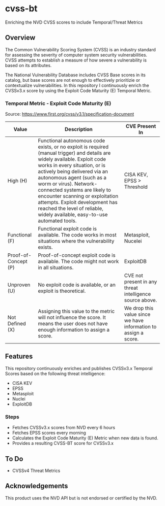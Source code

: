 # cvss-bt
Enriching the NVD CVSS scores to include Temporal/Threat Metrics

## Overview

The Common Vulnerability Scoring System (CVSS) is an industry standard for assessing the severity of computer system security vulnerabilities. CVSS attempts to establish a measure of how severe a vulnerability is based on its attributes.

The National Vulnerability Database includes CVSS Base scores in its catalog, but base scores are not enough to effectively prioritizie or contextualize vulnerabilities. In this repository I continuously enrich the CVSSv3.x score by using the Exploit Code Maturity (E) Temporal Metric.

### Temporal Metric - Exploit Code Maturity (E)

Source: https://www.first.org/cvss/v3.1/specification-document

| Value | Description | CVE Present In |
|---------------------------|-------------|-------------|
| High (H)                  | Functional autonomous code exists, or no exploit is required (manual trigger) and details are widely available. Exploit code works in every situation, or is actively being delivered via an autonomous agent (such as a worm or virus). Network-connected systems are likely to encounter scanning or exploitation attempts. Exploit development has reached the level of reliable, widely available, easy-to-use automated tools. | CISA KEV, EPSS > Threshold |
| Functional (F)            | Functional exploit code is available. The code works in most situations where the vulnerability exists. | Metasploit, Nucelei |
| Proof-of-Concept (P)      | Proof-of-concept exploit code is available. The code might not work in all situations. | ExploitDB |
| Unproven (U)              | No exploit code is available, or an exploit is theoretical. | CVE not present in any threat intelligence source above. |
| Not Defined (X)           | Assigning this value to the metric will not influence the score. It means the user does not have enough information to assign a score. | We drop this value since we have information to assign a score. |



## Features
This repository continuously enriches and publishes CVSSv3.x Temporal Scores based on the following threat intelligence:

- CISA KEV
- EPSS
- Metasploit
- Nuclei
- ExploitDB

### Steps
- Fetches CVSSv3.x scores from NVD every 6 hours
- Fetches EPSS scores every morning
- Calculates the Exploit Code Maturity (E) Metric when new data is found.
- Provides a resulting CVSS-BT score for CVSSv3.x

## To Do
- CVSSv4 Threat Metrics

## Acknowledgements

This product uses the NVD API but is not endorsed or certified by the NVD.